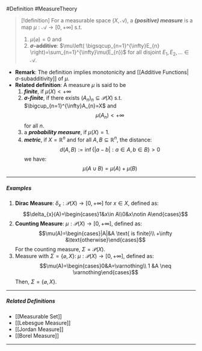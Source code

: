 #Definition #MeasureTheory 

> [!definition]
> For a measurable space $(X,\mathcal{A})$, a ***(positive) measure*** is a map $\mu: \mathcal{A}\to [0,+\infty]$ s.t. 
> 1. $\mu(\varnothing)=0$ and
> 2. **$\sigma$-additive**: $\mu\left( \bigsqcup_{n=1}^{\infty}E_{n} \right)=\sum_{n=1}^{\infty}\mu(E_{n})$ for all disjoint $E_{1},E_{2},\dots\in \mathcal{A}$.


- **Remark**: The definition implies monotonicity and [[Additive Functions| $\sigma$-subadditivity]] of $\mu$.
- **Related definition**: A measure $\mu$ is said to be 
	1. ***finite***, if $\mu(X)<+\infty$
	2. ***$\sigma$-finite***, if there exists $(A_{n})_{n}\subseteq \mathcal{ P}(X)$ s.t. $\bigcup_{n=1}^{\infty}A_{n}=X$ and $$\mu(A_{n})<+\infty$$ for all $n$.
	3. a ***probability measure***, if $\mu(X)=1$.
	4. ***metric***, if $X=\mathbb{R}^n$  and for all $A,B \subseteq \mathbb{R}^n$, the distance: $$d(A,B):=\inf\{ |a-b|:a\in A,b\in B \}>0$$we have: $$\mu(A \cup B)=\mu(A)+\mu(B)$$
--- 
##### Examples
1. **Dirac Measure**: $\delta_{x}:\mathcal{P}(X)\to[0,+\infty]$ for $x\in X$, defined as: $$\delta_{x}(A)=\begin{cases}1&x\in A\\0&x\notin A\end{cases}$$
2. **Counting Measure**: $\mu:\mathcal{P}(X)\to[0,+\infty]$, defined as: $$\mu(A)=\begin{cases}|A|&A \text{ is finite}\\ +\infty &\text{otherwise}\end{cases}$$ For the counting measure, $\Sigma=\mathcal{P}(X)$.
3. Measure with $\Sigma=\{ \varnothing,X \}$: $\mu:\mathcal{P}(X)\to[0,+\infty]$, defined as: $$\mu(A)=\begin{cases}0&A=\varnothing\\ 1 &A \neq \varnothing\end{cases}$$ Then, $\Sigma=\{ \varnothing,X \}$.

---
##### Related Definitions
- [[Measurable Set]]
- [[Lebesgue Measure]]
- [[Jordan Measure]]
- [[Borel Measure]]
---